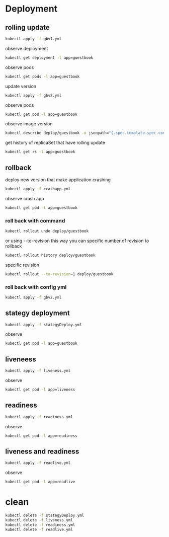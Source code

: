 # Deployment


##  rolling update 

```sh
kubectl apply -f gbv1.yml
```

observe deployment

```sh
kubectl get deployment -l app=guestbook
```

observe pods

```sh
kubectl get pods -l app=guestbook
```

update version

```sh
kubectl apply -f gbv2.yml
```

observe pods

```sh
kubectl get pod -l app=guestbook
```

observe image version

```sh
kubectl describe deploy/guestbook -o jsonpath="{.spec.template.spec.containers[?(@.name=='guestbook')].image}"
```

get history of replicaSet that have rolling update 

```sh
kubectl get rs -l app=guestbook
```

## rollback

deploy new version that make application crashing

```sh
kubectl apply -f crashapp.yml
```

observe crash app

```sh
kubectl get pod -l app=guestbook
```

### roll back with command

```sh
kubectl rollout undo deploy/guestbook
```

or using --to-revision this way you can specific number of revision to rollback

```sh
kubectl rollout history deploy/guestbook
```

specific revision

```sh
kubectl rollout --to-revision=1 deploy/guestbook
```

### roll back with config yml

```sh
kubectl apply -f gbv2.yml
```

## stategy deployment

```sh
kubectl apply -f stategyDeploy.yml
```

observe 

```sh
kubectl get pod -l app=guestbook
```

## liveneess

```sh
kubectl apply -f liveness.yml
```

observe

```sh
kubectl get pod -l app=liveness
```


## readiness

```sh
kubectl apply -f readiness.yml
```

observe

```sh
kubectl get pod -l app=readiness
```

## liveness and readiness

```sh
kubectl apply -f readlive.yml
```

observe

```sh
kubectl get pod -l app=readlive
```

# clean

```sh
kubectl delete -f stategyDeploy.yml
kubectl delete -f liveness.yml
kubectl delete -f readiness.yml
kubectl delete -f readlive.yml
```